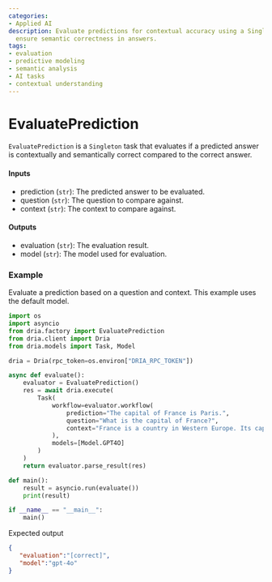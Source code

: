 ```yaml
---
categories:
- Applied AI
description: Evaluate predictions for contextual accuracy using a Singleton task to
  ensure semantic correctness in answers.
tags:
- evaluation
- predictive modeling
- semantic analysis
- AI tasks
- contextual understanding
---
```


# EvaluatePrediction

`EvaluatePrediction` is a `Singleton` task that evaluates if a predicted answer is contextually and semantically correct compared to the correct answer.

#### Inputs
- prediction (`str`): The predicted answer to be evaluated.
- question (`str`): The question to compare against.
- context (`str`): The context to compare against.

#### Outputs
- evaluation (`str`): The evaluation result.
- model (`str`): The model used for evaluation.

### Example

Evaluate a prediction based on a question and context. This example uses the default model.

```python
import os
import asyncio
from dria.factory import EvaluatePrediction
from dria.client import Dria
from dria.models import Task, Model

dria = Dria(rpc_token=os.environ["DRIA_RPC_TOKEN"])

async def evaluate():
    evaluator = EvaluatePrediction()
    res = await dria.execute(
        Task(
            workflow=evaluator.workflow(
                prediction="The capital of France is Paris.",
                question="What is the capital of France?",
                context="France is a country in Western Europe. Its capital city is Paris."
            ),
            models=[Model.GPT4O]
        )
    )
    return evaluator.parse_result(res)

def main():
    result = asyncio.run(evaluate())
    print(result)

if __name__ == "__main__":
    main()
```

Expected output

```json
{
   "evaluation":"[correct]",
   "model":"gpt-4o"
}
```